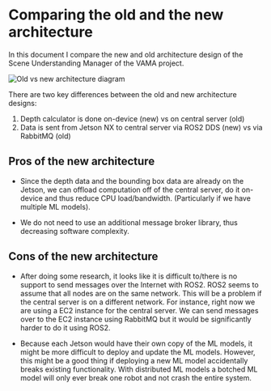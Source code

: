 # Comparing the old and the new architecture

In this document I compare the new and old architecture design
of the Scene Understanding Manager of the VAMA project.

![Old vs new architecture diagram](./img/new_vs_old_architecture_diagram)

There are two key differences between the old and new architecture designs:

1. Depth calculator is done on-device (new) vs on central server (old)
2. Data is sent from Jetson NX to central server via ROS2 DDS (new) vs via RabbitMQ (old)

## Pros of the new architecture

- Since the depth data and the bounding box data are already on the Jetson,
  we can offload computation off of the central server, do it on-device
  and thus reduce CPU load/bandwidth.
  (Particularly if we have multiple ML models).

- We do not need to use an additional message broker library,
  thus decreasing software complexity.

## Cons of the new architecture

- After doing some research, it looks like it is difficult to/there is no support 
  to send messages over the Internet with ROS2.
  ROS2 seems to assume that all nodes are on the same network.
  This will be a problem if the central server is on a different network.
  For instance, right now we are using a EC2 instance for the central server.
  We can send messages over to the EC2 instance using RabbitMQ
  but it would be significantly harder to do it using ROS2.

- Because each Jetson would have their own copy of the ML models,
  it might be more difficult to deploy and update the ML models.
  However, this might be a good thing if deploying a new ML model
  accidentally breaks existing functionality.
  With distributed ML models a botched ML model will only ever break one robot
  and not crash the entire system.

